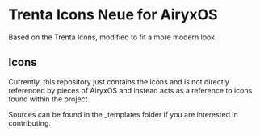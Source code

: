 # Trenta Icons Neue for AiryxOS

Based on the Trenta Icons, modified to fit a more modern look.

## Icons

Currently, this repository just contains the icons and is not directly referenced by pieces of AiryxOS and instead acts as a reference to icons found within the project. 

Sources can be found in the _templates folder if you are interested in contributing.
